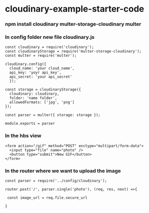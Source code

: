 # cloudinary-example-starter-code

### npm install cloudinary multer-storage-cloudinary multer

### In config folder new file cloudinary.js

```
const cloudinary = require('cloudinary');
const cloudinaryStorage = require('multer-storage-cloudinary');
const multer = require('multer');
 
cloudinary.config({
  cloud_name: 'your cloud_name',
  api_key: 'yoyr api_key',
  api_secret: 'your api_secret'
  });

const storage = cloudinaryStorage({
  cloudinary: cloudinary,
  folder: 'name folder',
  allowedFormats: ['jpg', 'png']
});
 
const parser = multer({ storage: storage });

module.exports = parser
```


### In the hbs view

```
<form action="/gif" method="POST" enctype="multipart/form-data">
  <input type="file" name="photo" />
  <button type="submit">New GIF</button>
</form>
```


### In the router where we want to upload the image

```
const parser = require('../config/cloudinary');

router.post('/', parser.single('photo'), (req, res, next) =>{
 
 const image_url = req.file.secure_url
 
}
```